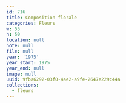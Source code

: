 ```yaml
---
id: 716
title: Composition florale
categories: Fleurs
w: 55
h: 50
location: null
note: null
file: null
year: '1975'
year_start: 1975
year_end: null
image: null
uuid: 9fba6292-03f0-4ae2-a9fe-2647e229c44a
collections:
  - fleurs
---
```


